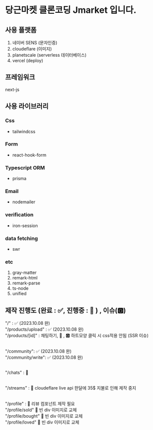 # 당근마켓 클론코딩 Jmarket 입니다.

## 사용 플랫폼

1. 네이버 SENS (문자인증)
2. cloudeflare (이미지)
3. planetscale (serverless 데이터베이스)
4. vercel (deploy)

## 프레임워크

next-js

## 사용 라이브러리

### Css

- tailwindcss

### Form

- react-hook-form

### Typescript ORM

- prisma

### Email

- nodemailer

### verification

- iron-session

### data fetching

- swr

### etc

1. gray-matter
2. remark-html
3. remark-parse
4. ts-node
5. unified

## 제작 진행도 (완료 : ✅, 진행중 : 🔼 ) , 이슈(🅾️)

"/" : ✅ (2023.10.08 완) <br/>
"/products/upload" : ✅ (2023.10.08 완) <br/>
"/products/[id]" : 채팅하기, 🔼 , 🅾️ 하트모양 클릭 시 css적용 안됨 (SSR 이슈) <br/><br/>

"/community": ✅ (2023.10.08 완) <br/>
"/community/write": ✅ (2023.10.08 완) <br/><br/>

"/chats" : 🔼 <br/><br/>

"/streams" : 🔼 cloudeflare live api 한달에 35$ 지불로 인해 제작 중지 <br/><br/>

"/profile" : 🔼 리뷰 컴포넌트 제작 필요 <br/>
"/profile/sold" 🔼 빈 div 이미지로 교체 <br/>
"/profile/bought" 🔼 빈 div 이미지로 교체 <br/>
"/profile/loved" 🔼 빈 div 이미지로 교체 <br/>

